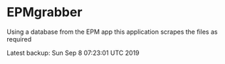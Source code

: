 # EPMgrabber
Using a database from the EPM app this application scrapes the files as required


Latest backup: Sun Sep 8 07:23:01 UTC 2019
